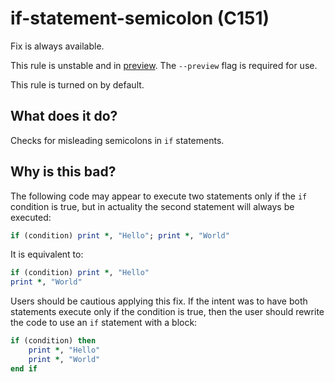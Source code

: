 # if-statement-semicolon (C151)
Fix is always available.

This rule is unstable and in [preview](../preview.md). The `--preview` flag is required for use.

This rule is turned on by default.

## What does it do?
Checks for misleading semicolons in `if` statements.

## Why is this bad?
The following code may appear to execute two statements only if the `if`
condition is true, but in actuality the second statement will always be
executed:

```f90
if (condition) print *, "Hello"; print *, "World"
```

It is equivalent to:

```f90
if (condition) print *, "Hello"
print *, "World"
```

Users should be cautious applying this fix. If the intent was to have
both statements execute only if the condition is true, then the user
should rewrite the code to use an `if` statement with a block:

```f90
if (condition) then
    print *, "Hello"
    print *, "World"
end if
```
